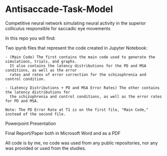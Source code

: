 # Antisaccade-Task-Model
Competitive neural network simulating neural activity in the superior colliculus responsible for saccadic eye movements

In this repo you will find:

Two ipynb files that represent the code created in Jupyter Notebook:

	- (Main Code) The first contains the main code used to generate the simulations, trials, and graphs.
	  It also contains the latency distributions for the PD and MSA conditions, as well as the error
	  rates and rates of error correction for the schizophrenia and control condition.

	- (Latency Distributions + PD and MSA Error Rates) The other contains the latency distributions for
	  the schizophrenia and control conditions, as well as the error rates for PD and MSA.

	Note: The PD Error Rate at T1 is on the first file, "Main Code," instead of the second file.

Powerpoint Presentation

Final Report/Paper both in Microsoft Word and as a PDF

All code is by me, no code was used from any public repositories, nor any was provided or used from the studies.
